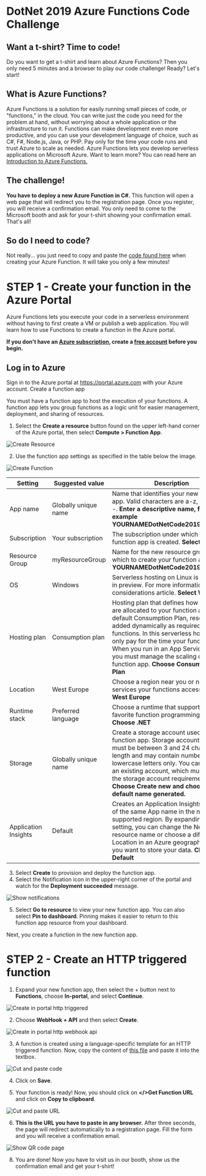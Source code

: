 # DotNet 2019 Azure Functions Code Challenge
## Want a t-shirt? Time to code!

Do you want to get a t-shirt and learn about Azure Functions? Then you only need 5 minutes and a browser to play our code challenge! Ready? Let's start!


## What is Azure Functions?
Azure Functions is a solution for easily running small pieces of code, or "functions," in the cloud. You can write just the code you need for the problem at hand, without worrying about a whole application or the infrastructure to run it. Functions can make development even more productive, and you can use your development language of choice, such as C#, F#, Node.js, Java, or PHP. Pay only for the time your code runs and trust Azure to scale as needed. Azure Functions lets you develop serverless applications on Microsoft Azure. Want to learn more? You can read here an [Introduction to Azure Functions.](https://docs.microsoft.com/en-us/azure/azure-functions/functions-overview)

## The challenge!
**You have to deploy a new Azure Function in C#.** This function will open a web page that will redirect you to the registration page. Once you register, you will receive a confirmation email. You only need to come to the Microsoft booth and ask for your t-shirt showing your confirmation email. That's all!

## So do I need to code?
Not really... you just need to copy and paste the [code found here](https://github.com/diegoparrilla/dotnet2019challenge/blob/master/Dotnet2019ChallengeTrigger.cs)  when creating your Azure Function. It will take you only a few minutes!

# STEP 1 - Create your function in the Azure Portal

Azure Functions lets you execute your code in a serverless environment without having to first create a VM or publish a web application. You will learn how to use Functions to create a function in the Azure portal.

**If you don't have an [Azure subscription](https://docs.microsoft.com/azure/guides/developer/azure-developer-guide#understanding-accounts-subscriptions-and-billing), create a [free account](https://azure.microsoft.com/free/?ref=microsoft.com&utm_source=microsoft.com&utm_medium=docs&utm_campaign=visualstudio) before you begin.**

## Log in to Azure

Sign in to the Azure portal at https://portal.azure.com with your Azure account.
Create a function app

You must have a function app to host the execution of your functions. A function app lets you group functions as a logic unit for easier management, deployment, and sharing of resources.

1. Select the **Create a resource** button found on the upper left-hand corner of the Azure portal, then select **Compute > Function App**.

![Create Resource](https://docs.microsoft.com/en-us/azure/includes/media/functions-create-function-app-portal/function-app-create-flow.png)

2. Use the function app settings as specified in the table below the image.

![Create Function](https://docs.microsoft.com/en-us/azure/includes/media/functions-create-function-app-portal/function-app-create-flow2.png)

Setting | Suggested value |	Description
------- | --------------- | -----------
App name | Globally unique name | Name that identifies your new function app. Valid characters are a-z, 0-9, and -. **Enter a descriptive name, for example YOURNAMEDotNetCode2019Challenge**
Subscription | Your subscription | The subscription under which this new function app is created. **Select default**
Resource Group | myResourceGroup | Name for the new resource group in which to create your function app. **Enter YOURNAMEDotNetCode2019Challenge**
OS | Windows | Serverless hosting on Linux is currently in preview. For more information, see this considerations article. **Select WINDOWS**
Hosting plan | Consumption plan | Hosting plan that defines how resources are allocated to your function app. In the default Consumption Plan, resources are added dynamically as required by your functions. In this serverless hosting, you only pay for the time your functions run. When you run in an App Service plan, you must manage the scaling of your function app. **Choose Consumption Plan**
Location | West Europe | Choose a region near you or near other services your functions access. **Choose West Europe**
Runtime stack | Preferred language | Choose a runtime that supports your favorite function programming language. **Choose .NET**
Storage | Globally unique name | Create a storage account used by your function app. Storage account names must be between 3 and 24 characters in length and may contain numbers and lowercase letters only. You can also use an existing account, which must meets the storage account requirements. **Choose Create new and choose the default name generated.**
Application Insights | Default | Creates an Application Insights resource of the same App name in the nearest supported region. By expanding this setting, you can change the New resource name or choose a different Location in an Azure geography where you want to store your data. **Choose Default**

3. Select **Create** to provision and deploy the function app.
4. Select the Notification icon in the upper-right corner of the portal and watch for the **Deployment succeeded** message.

![Show notifications](https://docs.microsoft.com/en-us/azure/includes/media/functions-create-function-app-portal/function-app-create-notification.png)

5. Select **Go to resource** to view your new function app. You can also select **Pin to dashboard**. Pinning makes it easier to return to this function app resource from your dashboard.

Next, you create a function in the new function app.

# STEP 2 - Create an HTTP triggered function

1. Expand your new function app, then select the + button next to **Functions**, choose **In-portal**, and select **Continue**.

![Create in portal http triggered](https://docs.microsoft.com/en-us/azure/azure-functions/media/functions-create-first-azure-function/function-app-quickstart-choose-portal.png)

2. Choose **WebHook + API** and then select **Create**.

![Create in portal http webhook api](https://docs.microsoft.com/en-us/azure/azure-functions/media/functions-create-first-azure-function/function-app-quickstart-node-webhook.png)

3. A function  is created using a language-specific template for an HTTP triggered function. Now, copy the content of [this file](https://github.com/diegoparrilla/dotnet2019challenge/blob/master/Dotnet2019ChallengeTrigger.cs) and paste it into the textbox.

![Cut and paste code](https://github.com/diegoparrilla/dotnet2019challenge/blob/master/images/copy-paste-function.jpg)

4. Click on **Save**.


5. Your function is ready! Now, you should click on **</>Get Function URL** and click on **Copy to clipboard**.

![Cut and paste URL](https://github.com/diegoparrilla/dotnet2019challenge/blob/master/images/copy-paste-url.jpg)

6. **This is the URL you have to paste in any browser.** After three seconds, the page will redirect automatically to a registration page. Fill the form and you will receive a confirmation email.

![Show QR code page](https://github.com/diegoparrilla/dotnet2019challenge/blob/master/images/qr-code.jpg)


8. You are done! Now you have to visit us in our booth, show us the confirmation email and get your t-shirt!

